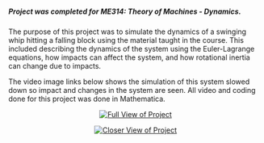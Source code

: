 ##### Project was completed for ME314: Theory of Machines - Dynamics.

The purpose of this project was to simulate the dynamics of a swinging whip hitting a falling block using the material taught in the course. This included describing the dynamics of the system using the Euler-Lagrange equations, how impacts can affect the system, and how rotational inertia can change due to impacts.

The video image links below shows the simulation of this system slowed down so impact and changes in the system are seen. All video and coding done for this project was done in Mathematica.

<p align="center">
    <a href="http://www.youtube.com/watch?v=Bayp_y6na8A" target="_blank">
        <img src="http://img.youtube.com/vi/Bayp_y6na8A/0.jpg" alt="Full View of Project" align="middle"/>
    </a>
</p>

<p align="center">
    <a href="http://www.youtube.com/watch?v=BokumHZa_Mo" target="_blank">
    <img src="http://img.youtube.com/vi/BokumHZa_Mo/0.jpg" alt="Closer View of Project"/>
    </a>
</p>

